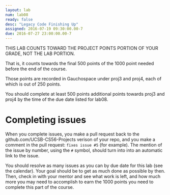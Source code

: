 ```yaml
---
layout: lab
num: lab08
ready: false
desc: "Legacy Code Finishing Up"
assigned: 2016-07-19 09:30:00.00-7
due: 2016-07-27 23:00:00.00-7
---
```


THIS LAB COUNTS TOWARD THE PROJECT POINTS PORTION OF YOUR GRADE, NOT THE LAB PORTION.

That is, it counts towards the final 500 points of the 1000 point needed before the end of the course.

Those points are recorded in Gauchospace under proj3 and proj4, each of which is out of 250 points.

You should complete at least 500 points additional points towards proj3 and proj4 by the time of the due date listed for lab08.

# Completing issues

When you complete issues, you make a pull request back to the
github.com/UCSB-CS56-Projects verison of your repo, and you make a
comment in the pull request: `fixes issue #5` (for example).  The
mention of the issue by number, using the `#` symbol, should turn into
into an automatic link to the issue.

You should resolve as many issues as you can by due date for this lab
(see the calendar). Your goal should be to get as much done as
possible by then. Then, check in with your mentor and see what work is
left, and how much more you may need to accomplish to earn the 1000
points you need to complete this part of the course.
